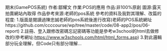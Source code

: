 期末(GamePOS系統)
作者:鄒耀文
作業:POS的應用
作品:非100%原創
圖源:露天拍賣網站內取得
作品參考來源:老師的pos系統
參考的資料及我對其理解、改篇的程度:
 1.版面是閱讀過陳忠誠老師的pos系統後進行改寫(老師的POS系統網址https://github.com/ccccourse/wp/tree/master/code/08-app2/pos/06-report) 
 2.註冊、登入跟修改密碼忘記密碼等功能是參考w3school的html去做修改的(參考網址:https://www.w3schools.com/html/html_forms.asp)
 3.對此邏輯部分玩全理解，但Code只有部分理解...
